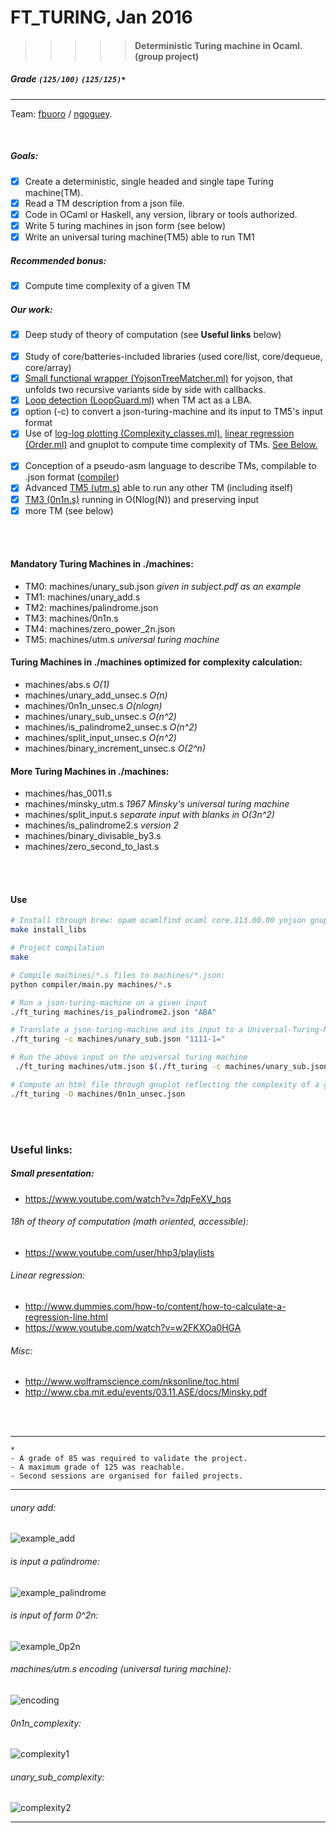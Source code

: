 # FT_TURING, Jan 2016
>>>>> #### Deterministic Turing machine in Ocaml. (group project)

##### Grade ``(125/100)`` ``(125/125)*``
--------  -----------------------

Team: [fbuoro]() / [ngoguey](https://github.com/Ngoguey42).

<BR>

##### Goals:
- [X] Create a deterministic, single headed and single tape Turing machine(TM).
- [X] Read a TM description from a json file.
- [X] Code in OCaml or Haskell, any version, library or tools authorized.
- [X] Write 5 turing machines in json form (see below)
- [X] Write an universal turing machine(TM5) able to run TM1

##### Recommended bonus:
- [X] Compute time complexity of a given TM

##### Our work:
- [X] Deep study of theory of computation (see **Useful links** below)
<BR><BR>
- [X] Study of core/batteries-included libraries (used core/list, core/dequeue, core/array)
- [X] [Small functional wrapper (YojsonTreeMatcher.ml)](srcs/YojsonTreeMatcher.ml?ts=4) for yojson, that unfolds two recursive variants side by side with callbacks.
- [X] [Loop detection (LoopGuard.ml)](srcs/LoopGuard.ml?ts=4) when TM act as a LBA.
- [X] option (-c) to convert a json-turing-machine and its input to TM5's input format
- [X] Use of [log-log plotting (Complexity_classes.ml)](srcs/Complexity_classes.ml?ts=4#L58), [linear regression (Order.ml)](srcs/Order.ml?ts=4#L27) and gnuplot to compute time complexity of TMs. [See Below.](#0n1n_complexity)
<BR><BR>
- [X] Conception of a pseudo-asm language to describe TMs, compilable to .json format ([compiler](./compiler/))
- [X] Advanced [TM5 (utm.s)](machines/utm.s?ts=4) able to run any other TM (including itself)
- [X] [TM3 (0n1n.s)](machines/0n1n.s?ts=4) running in O(Nlog(N)) and preserving input
- [X] more TM (see below)
<BR>

<BR>

#### Mandatory Turing Machines in ./machines:
- TM0: machines/unary_sub.json  *given in subject.pdf as an example*
- TM1: machines/unary_add.s
- TM2: machines/palindrome.json
- TM3: machines/0n1n.s
- TM4: machines/zero_power_2n.json
- TM5: machines/utm.s *universal turing machine*

#### Turing Machines in ./machines optimized for complexity calculation:
- machines/abs.s  *O(1)*
- machines/unary_add_unsec.s  *O(n)*
- machines/0n1n_unsec.s  *O(nlogn)*
- machines/unary_sub_unsec.s  *O(n^2)*
- machines/is_palindrome2_unsec.s  *O(n^2)*
- machines/split_input_unsec.s  *O(n^2)*
- machines/binary_increment_unsec.s  *O(2^n)*

#### More Turing Machines in ./machines:
- machines/has_0011.s
- machines/minsky_utm.s  *1967 Minsky's universal turing machine*
- machines/split_input.s  *separate input with blanks in O(3n^2)*
- machines/is_palindrome2.s  *version 2*
- machines/binary_divisable_by3.s
- machines/zero_second_to_last.s


<BR><BR>

#### Use
```sh
# Install through brew: opam ocamlfind ocaml core.113.00.00 yojson gnuplot gnuplot-ocaml
make install_libs

# Project compilation
make

# Compile machines/*.s files to machines/*.json:
python compiler/main.py machines/*.s

# Run a json-turing-machine on a given input
./ft_turing machines/is_palindrome2.json "ABA"

# Translate a json-turing-machine and its input to a Universal-Turing-Machine input
./ft_turing -c machines/unary_sub.json "1111-1="

# Run the above input on the universal turing machine
 ./ft_turing machines/utm.json $(./ft_turing -c machines/unary_sub.json "1111-1=")

# Compute an html file through gnuplot reflecting the complexity of a given json-turing-machine
./ft_turing -O machines/0n1n_unsec.json

```

<BR><BR>

### Useful links:
##### Small presentation:
- https://www.youtube.com/watch?v=7dpFeXV_hqs

###### 18h of theory of computation (math oriented, accessible):
- https://www.youtube.com/user/hhp3/playlists

###### Linear regression:
- http://www.dummies.com/how-to/content/how-to-calculate-a-regression-line.html
- https://www.youtube.com/watch?v=w2FKXOa0HGA

###### Misc:
- http://www.wolframscience.com/nksonline/toc.html
- http://www.cba.mit.edu/events/03.11.ASE/docs/Minsky.pdf

<BR><BR>

---

```
*
- A grade of 85 was required to validate the project.
- A maximum grade of 125 was reachable.
- Second sessions are organised for failed projects.
```

---

###### unary add:
![example_add](./img/example_add.png)<BR>
###### is input a palindrome:
![example_palindrome](./img/example_palindrome.png)<BR>
###### is input of form 0^2n:
![example_0p2n](./img/example_zeropower2n.png)<BR>
###### machines/utm.s encoding (universal turing machine):
![encoding](./img/utm_encoding.png)<BR>
###### 0n1n_complexity:
![complexity1](./img/0n1n_complexity.png)<BR>
###### unary\_sub\_complexity:
![complexity2](./img/unary_sub_complexity.png)

---
